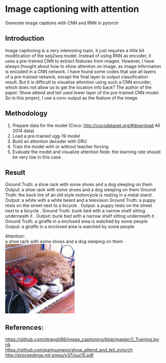 # Image captioning with attention

Generate image captions with CNN and RNN in pytorch

## Introduction

Image captioning is a very interesting topic, it just requires a little bit modification of the seq2seq model.
Instead of using RNN as encoder, it uses a pre-trained CNN to extract features from images. However, I have always thought about
how to show attention on image, as image information is encoded in a CNN network. I have found some codes that use all layers of a pre-trained network,
except the final layer to output classification result. But it is difficult to visualize attention using such a CNN encoder, which does not allow us 
to get the location info back? The author of the paper: Show attend and tell used lower layer of the pre-trained CNN model. So in this project, I use 
a conv output as the feature of the image. 
 

## Methodology

1. Prepare data for the model (Coco: http://cocodataset.org/#download  All 2014 data)
2. Load a pre-trained vgg-19 model
3. Build an attention decoder with GRU
4. Train the model with or without teacher forcing
5. Evaluate the model and visualize attention
Note: the learning rate should be very low in this case.

## Result
Ground Truth:  a shoe rack with some shoes and a dog sleeping on them
Output:  a shoe rack with some shoes and a dog sleeping on them
Ground Truth:  the back tire of an old style motorcycle is resting in a metal stand .
Output:  a white with a white beard and a television
Ground Truth:  a puppy rests on the street next to a bicycle .
Output:  a puppy rests on the street next to a bicycle .
Ground Truth:  bunk bed with a narrow shelf sitting underneath it .
Output:  bunk bed with a narrow shelf sitting underneath it .
Ground Truth:  a giraffe in a enclosed area is watched by some people
Output:  a giraffe in a enclosed area is watched by some people

Attention: </br>
a shoe rack with some shoes and a dog sleeping on them </br>
![Original Image](result/Original.jpg)


## References:
https://github.com/ntrang086/image_captioning/blob/master/2_Training.ipynb </br>
https://github.com/parksunwoo/show_attend_and_tell_pytorch </br>
http://proceedings.mlr.press/v37/xuc15.pdf </br>
